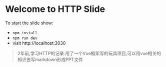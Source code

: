 # Welcome to HTTP Slide

To start the slide show:

- `npm install`
- `npm run dev`
- visit http://localhost:3030

> 2年前,学习HTTP的记录.用了一个Vue框架写的玩具项目,可以用vue相关的知识去写markdown形成PPT文件

